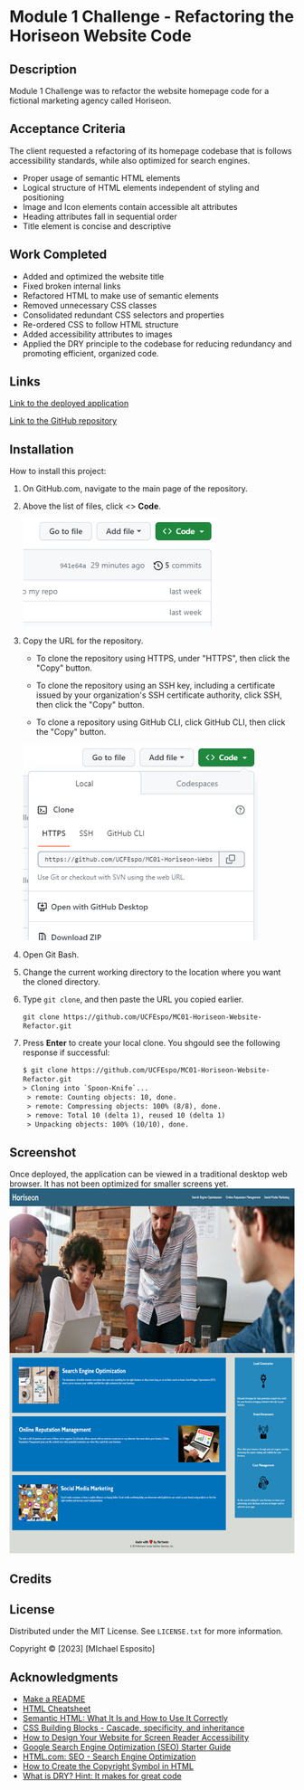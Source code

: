 # Module 1 Challenge - Refactoring the Horiseon Website Code

## Description
Module 1 Challenge was to refactor the website homepage code for a fictional marketing agency called Horiseon.
## Acceptance Criteria

The client requested a refactoring of its homepage codebase that is follows accessibility standards, while also optimized for search engines.
* Proper usage of semantic HTML elements
* Logical structure of HTML elements independent of styling and positioning
* Image and Icon elements contain accessible alt attributes
* Heading attributes fall in sequential order
* Title element is concise and descriptive


## Work Completed
* Added and optimized the website title
* Fixed broken internal links
* Refactored HTML to make use of semantic elements
* Removed unnecessary CSS classes
* Consolidated redundant CSS selectors and properties
* Re-ordered CSS to follow HTML structure
* Added accessibility attributes to images
* Applied the DRY principle to the codebase for reducing redundancy and promoting efficient, organized code.
## Links
[Link to the deployed application](https://github.com/UCFEspo/MC01-Horiseon-Website-Refactor.git)

[Link to the GitHub repository](https://github.com/UCFEspo/MC01-Horiseon-Website-Refactor.git)
## Installation

How to install this project:

1. On GitHub.com, navigate to the main page of the repository.

2. Above the list of files, click <> **Code**.

   ![Module 1 Challenge - Refactoring the Horiseon Website Code-2](./assets/images/GitHub%20Green%20Code%20Button.png)

3. Copy the URL for the repository.

   * To clone the repository using HTTPS, under "HTTPS", then click the "Copy" button.

   * To clone the repository using an SSH key, including a certificate issued by your organization's SSH certificate authority, click SSH, then click the "Copy" button.

   * To clone a repository using GitHub CLI, click GitHub CLI, then click the "Copy" button.

   ![Module 1 Challenge - Refactoring the Horiseon Website Code-2](./assets/images/Repo%20HTTPS%20Link.png)

4. Open Git Bash.
5. Change the current working directory to the location where you want the cloned directory.
6. Type ```git clone```, and then paste the URL you copied earlier.
   ```
   git clone https://github.com/UCFEspo/MC01-Horiseon-Website-Refactor.git
   ```
7. Press **Enter** to create your local clone.
You shgould see the following response if successful:
   ```
   $ git clone https://github.com/UCFEspo/MC01-Horiseon-Website-Refactor.git
   > Cloning into `Spoon-Knife`...
    > remote: Counting objects: 10, done.
    > remote: Compressing objects: 100% (8/8), done.
    > remove: Total 10 (delta 1), reused 10 (delta 1)
    > Unpacking objects: 100% (10/10), done.
   ```
## Screenshot

Once deployed, the application can be viewed in a traditional desktop web browser. It has not been optimized for smaller screens yet.
   ![Module 1 Challenge - Refactoring the Horiseon Website Code-2](./assets/images/screenshot.png)

## Credits
## License
Distributed under the MIT License. See `LICENSE.txt` for more information.

Copyright &copy; [2023] [MIchael Esposito]
## Acknowledgments
* [Make a README](https://www.makeareadme.com/)
* [HTML Cheatsheet](https://coding-boot-camp.github.io/full-stack/html/html-cheatsheet)
* [Semantic HTML: What It Is and How to Use It Correctly](https://www.semrush.com/blog/semantic-html5-guide/)
* [CSS Building Blocks - Cascade, specificity, and inheritance](https://developer.mozilla.org/en-US/docs/Learn/CSS/Building_blocks/Cascade_and_inheritance)
* [How to Design Your Website for Screen Reader Accessibility](https://blog.hubspot.com/website/screen-reader-accessibility)
* [Google Search Engine Optimization (SEO) Starter Guide](https://developers.google.com/search/docs/fundamentals/seo-starter-guide)
* [HTML.com: SEO - Search Engine Optimization](https://html.com/seo/)
* [How to Create the Copyright Symbol in HTML](https://careerkarma.com/blog/html-copyright-symbol/#:~:text=The%20HTML%20copyright%20symbol%20is,How%20to%20Learn%20HTML%20guide.)
* [What is DRY? Hint: It makes for great code](https://docs.getdbt.com/terms/dry)